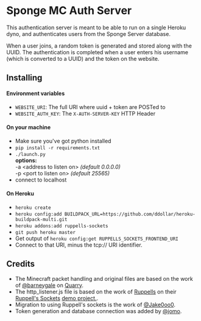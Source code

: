 # Sponge MC Auth Server

This authentication server is meant to be able to run on a single Heroku dyno, and authenticates users from the Sponge Server database.

When a user joins, a random token is generated and stored along with the UUID.
The authentication is completed when a user enters his username (which is converted to a UUID) and the token on the website.

## Installing

#### Environment variables

* `WEBSITE_URI`: The full URI where uuid + token are POSTed to
* `WEBSITE_AUTH_KEY`: The `X-AUTH-SERVER-KEY` HTTP Header

#### On your machine
* Make sure you've got python installed
* `pip install -r requirements.txt`
* `./launch.py`  
  **options:**  
  -a \<address to listen on\> *(default 0.0.0.0)*  
  -p \<port to listen on\> *(default 25565)*
* connect to localhost

#### On Heroku
* `heroku create`
* `heroku config:add BUILDPACK_URL=https://github.com/ddollar/heroku-buildpack-multi.git`
* `heroku addons:add ruppells-sockets`
* `git push heroku master`
* Get output of `heroku config:get RUPPELLS_SOCKETS_FRONTEND_URI`
* Connect to that URI, minus the tcp:// URI identifier.


## Credits
* The Minecraft packet handling and original files are based on the work of [@barneygale](https://github.com/barneygale) on [Quarry](https://github.com/barneygale/quarry).
* The http_listener.js file is based on the work of [Ruppells](https://bitbucket.org/ruppells) on their [Ruppell's Sockets](https://devcenter.heroku.com/articles/ruppells-sockets) [demo project.](https://bitbucket.org/ruppells/nodejs-tcp-ws-chat-demo/src/539759380487?at=master).
* Migration to using Ruppell's sockets is the work of [@Jake0oo0](https://github.com/Jake0oo0).
* Token generation and database connection was added by [@jomo](https://github.com/jomo).